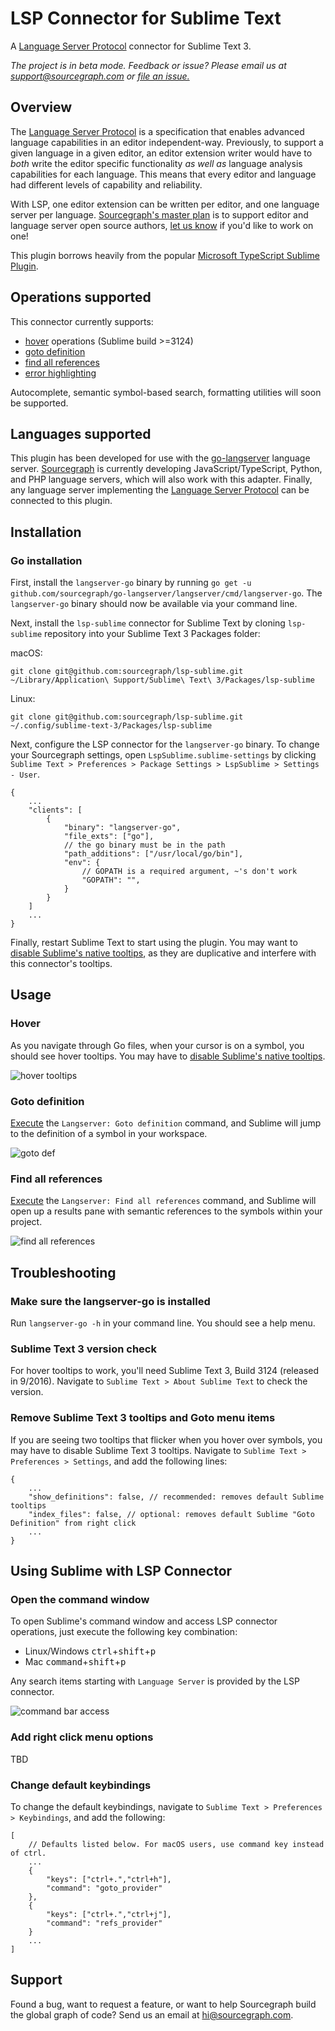 # LSP Connector for Sublime Text

A [Language Server Protocol](https://github.com/Microsoft/language-server-protocol) connector for Sublime Text 3.

*The project is in beta mode. Feedback or issue? Please email us at support@sourcegraph.com or [file an issue.](https://github.com/sourcegraph/lsp-sublime/issues)*

## Overview

The [Language Server Protocol](https://github.com/Microsoft/language-server-protocol) is a specification that enables advanced language capabilities in an editor independent-way. Previously, to support a given language in a given editor, an editor extension writer would have to _both_ write the editor specific functionality _as well as_ language analysis capabilities for each language. This means that every editor and language had different levels of capability and reliability.

With LSP, one editor extension can be written per editor, and one language server per language. [Sourcegraph's master plan](https://sourcegraph.com/plan) is to support editor and language server open source authors, [let us know](mailto:hi@sourcegraph.com) if you'd like to work on one!

This plugin borrows heavily from the popular [Microsoft TypeScript Sublime Plugin](https://github.com/Microsoft/TypeScript-Sublime-Plugin).

## Operations supported

This connector currently supports:
* [hover](https://github.com/sourcegraph/lsp-sublime#hover) operations (Sublime build >=3124)
* [goto definition](https://github.com/sourcegraph/lsp-sublime#go-to-definition)
* [find all references](https://github.com/sourcegraph/lsp-sublime#find-all-references)
* [error highlighting](#)

Autocomplete, semantic symbol-based search, formatting utilities will soon be supported.

## Languages supported

This plugin has been developed for use with the [go-langserver](https://github.com/sourcegraph/go-langserver) language server. [Sourcegraph](https://sourcegraph.com) is currently developing JavaScript/TypeScript, Python, and PHP language servers, which will also work with this adapter. Finally, any language server implementing the [Language Server Protocol](https://langserver.org) can be connected to this plugin.

## Installation

### Go installation

First, install the `langserver-go` binary by running `go get -u github.com/sourcegraph/go-langserver/langserver/cmd/langserver-go`. The `langserver-go` binary should now be available via your command line.

Next, install the `lsp-sublime` connector for Sublime Text by cloning `lsp-sublime` repository into your Sublime Text 3 Packages folder:

macOS:

```shell
git clone git@github.com:sourcegraph/lsp-sublime.git ~/Library/Application\ Support/Sublime\ Text\ 3/Packages/lsp-sublime
```

Linux:

```shell
git clone git@github.com:sourcegraph/lsp-sublime.git ~/.config/sublime-text-3/Packages/lsp-sublime
```

Next, configure the LSP connector for the `langserver-go` binary. To change your Sourcegraph settings, open `LspSublime.sublime-settings` by clicking `Sublime Text > Preferences > Package Settings > LspSublime > Settings - User`.

```
{
    ...
    "clients": [
        {
            "binary": "langserver-go",
            "file_exts": ["go"],
            // the go binary must be in the path
            "path_additions": ["/usr/local/go/bin"],
            "env": {
                // GOPATH is a required argument, ~'s don't work
                "GOPATH": "",
            }
        }
    ]
    ...
}
```

Finally, restart Sublime Text to start using the plugin. You may want to [disable Sublime's native tooltips](https://github.com/sourcegraph/lsp-sublime#remove-sublime-text-3-tooltips-and-goto-menu-items), as they are duplicative and interfere with this connector's tooltips.  

## Usage

### Hover

As you navigate through Go files, when your cursor is on a symbol, you should see hover tooltips. You may have to [disable Sublime's native tooltips](https://github.com/sourcegraph/lsp-sublime#remove-sublime-text-3-tooltips-and-goto-menu-items).

![hover tooltips](images/hover.gif)

### Goto definition

[Execute](https://github.com/sourcegraph/lsp-sublime#open-the-command-window) the `Langserver: Goto definition` command, and Sublime will jump to the definition of a symbol in your workspace.

![goto def](images/def.gif)

### Find all references

[Execute](https://github.com/sourcegraph/lsp-sublime#open-the-command-window) the `Langserver: Find all references` command, and Sublime will open up a results pane with semantic references to the symbols within your project.

![find all references](images/refs.png)

## Troubleshooting

### Make sure the langserver-go is installed
Run `langserver-go -h` in your command line. You should see a help menu.

### Sublime Text 3 version check
For hover tooltips to work, you'll need Sublime Text 3, Build 3124 (released in 9/2016). Navigate to `Sublime Text > About Sublime Text` to check the version.

### Remove Sublime Text 3 tooltips and Goto menu items
If you are seeing two tooltips that flicker when you hover over symbols, you may have to disable Sublime Text 3 tooltips. Navigate to `Sublime Text > Preferences > Settings`, and add the following lines:

```
{
    ...
    "show_definitions": false, // recommended: removes default Sublime tooltips
    "index_files": false, // optional: removes default Sublime "Goto Definition" from right click
    ...
} 
```

## Using Sublime with LSP Connector

### Open the command window

To open Sublime's command window and access LSP connector operations, just execute the following key combination:
* Linux/Windows <kbd>ctrl</kbd>+<kbd>shift</kbd>+<kbd>p</kbd>
* Mac <kbd>command</kbd>+<kbd>shift</kbd>+<kbd>p</kbd>

Any search items starting with `Language Server` is provided by the LSP connector.

![command bar access](images/toolbar.png)

### Add right click menu options

TBD

### Change default keybindings

To change the default keybindings, navigate to `Sublime Text > Preferences > Keybindings`, and add the following:

```
[
    // Defaults listed below. For macOS users, use command key instead of ctrl.
    ...
    {
		"keys": ["ctrl+.","ctrl+h"],
		"command": "goto_provider"
	},
	{
		"keys": ["ctrl+.","ctrl+j"],
		"command": "refs_provider"
	}
    ...
]
``` 

## Support

Found a bug, want to request a feature, or want to help Sourcegraph build the global graph of code? Send us an email at hi@sourcegraph.com.
